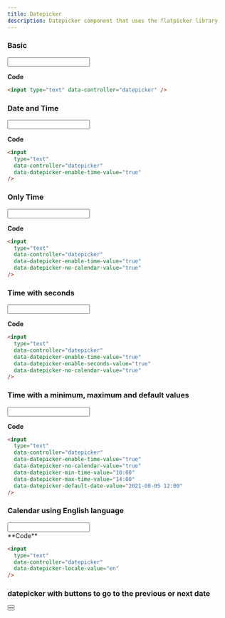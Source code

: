 ```yaml
---
title: Datepicker
description: Datepicker component that uses the flatpicker library
---
```


### Basic

<div class="default-datepicker">
  <input type="text" data-controller="datepicker">
</div>

**Code**

```html
<input type="text" data-controller="datepicker" />
```

### Date and Time

<input type="text" data-controller="datepicker" data-datepicker-enable-time-value="true">

**Code**

```html
<input
  type="text"
  data-controller="datepicker"
  data-datepicker-enable-time-value="true"
/>
```

### Only Time

<input
  type="text"
  data-controller="datepicker"
  data-datepicker-enable-time-value="true"
  data-datepicker-no-calendar-value="true"
/>

**Code**

```html
<input
  type="text"
  data-controller="datepicker"
  data-datepicker-enable-time-value="true"
  data-datepicker-no-calendar-value="true"
/>
```

### Time with seconds

<input
  type="text"
  data-controller="datepicker"
  data-datepicker-enable-time-value="true"
  data-datepicker-enable-seconds-value="true"
  data-datepicker-no-calendar-value="true"
/>

**Code**

```html
<input
  type="text"
  data-controller="datepicker"
  data-datepicker-enable-time-value="true"
  data-datepicker-enable-seconds-value="true"
  data-datepicker-no-calendar-value="true"
/>
```

### Time with a minimum, maximum and default values

<input
  type="text"
  data-controller="datepicker"
  data-datepicker-enable-time-value="true"
  data-datepicker-no-calendar-value="true"
  data-datepicker-min-time-value="10:00"
  data-datepicker-max-time-value="14:00"
  data-datepicker-default-date-value="2021-08-05 12:00"
/>

**Code**

```html
<input
  type="text"
  data-controller="datepicker"
  data-datepicker-enable-time-value="true"
  data-datepicker-no-calendar-value="true"
  data-datepicker-min-time-value="10:00"
  data-datepicker-max-time-value="14:00"
  data-datepicker-default-date-value="2021-08-05 12:00"
/>
```

### Calendar using English language

<div class="english-datepicker">
  <input type="text" data-controller="datepicker" data-datepicker-locale-value="en"/>
</div>
**Code**

```html
<input
  type="text"
  data-controller="datepicker"
  data-datepicker-locale-value="en"
/>
```

### datepicker with buttons to go to the previous or next date

<div class="manual-flatpickr">
  <div class="field is-horizontal flatpickr" data-controller="datepicker" data-datepicker-alt-input-class-value="form-control input has-text-centered">
    <button class="button is-transparent" data-action="datepicker#getCustomDate" data-datepicker-date-by-param="day" data-datepicker-add-param="false" id="previous-btn">
      <span class="icon">
        <svg viewBox="0 0 13 20" class="svg-inline">
          <path d="M12.5098 1.86961L10.7298 0.0996094L0.839844 9.99961L10.7398 19.8996L12.5098 18.1296L4.37984 9.99961L12.5098 1.86961Z" fill="currentColor"></path>
        </svg>
      </span>
    </button>
    <div class="control is-fullwidth ">
      <input data-action="submit-on-change#submit" value="2022-03-30" manual="date_by day" control_class="is-fullwidth " class="input flatpickr-input" type="hidden" name="date" id="date">
    </div>
    <button class="button is-transparent" data-action="datepicker#getCustomDate" data-datepicker-date-by-param="day" data-datepicker-add-param="true" id="next-btn">
      <span class="icon">
        <svg viewBox="0 0 13 20" class="svg-inline">
          <path d="M0.490234 18.1296L2.26023 19.8996L12.1602 9.99961L2.26023 0.0996094L0.490234 1.86961L8.62023 9.99961L0.490234 18.1296Z" fill="currentColor"></path>
        </svg>
      </span>
    </button>
  </div>
</div>
